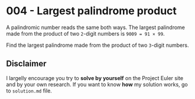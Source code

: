 # 004 - Largest palindrome product

A palindromic number reads the same both ways. The largest palindrome made from the product of two `2`-digit numbers is `9009 = 91 × 99`.

Find the largest palindrome made from the product of two `3`-digit numbers.

## Disclaimer

I largelly encourage you try to **solve by yourself** on the Project Euler site and by your own research. If you want to know **how** my solution works, go to `solution.md` file.
